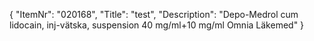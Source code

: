 {
  "ItemNr": "020168",
  "Title": "test",
  "Description": "Depo-Medrol cum lidocain, inj-vätska, suspension 40 mg/ml+10 mg/ml Omnia Läkemed"
}